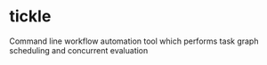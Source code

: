 # tickle
Command line workflow automation tool which performs task graph scheduling and concurrent evaluation
